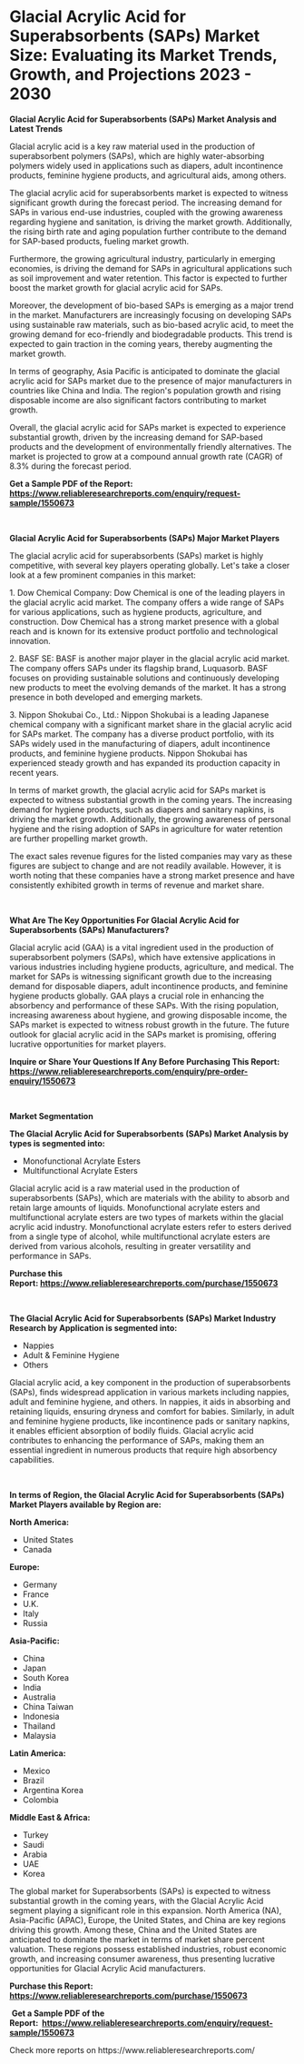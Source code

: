 <p><h1>Glacial Acrylic Acid for Superabsorbents (SAPs) Market Size: Evaluating its Market Trends, Growth, and Projections 2023 - 2030</h1></p><p><strong>Glacial Acrylic Acid for Superabsorbents (SAPs) Market Analysis and Latest Trends</strong></p>
<p><p>Glacial acrylic acid is a key raw material used in the production of superabsorbent polymers (SAPs), which are highly water-absorbing polymers widely used in applications such as diapers, adult incontinence products, feminine hygiene products, and agricultural aids, among others.</p><p>The glacial acrylic acid for superabsorbents market is expected to witness significant growth during the forecast period. The increasing demand for SAPs in various end-use industries, coupled with the growing awareness regarding hygiene and sanitation, is driving the market growth. Additionally, the rising birth rate and aging population further contribute to the demand for SAP-based products, fueling market growth.</p><p>Furthermore, the growing agricultural industry, particularly in emerging economies, is driving the demand for SAPs in agricultural applications such as soil improvement and water retention. This factor is expected to further boost the market growth for glacial acrylic acid for SAPs.</p><p>Moreover, the development of bio-based SAPs is emerging as a major trend in the market. Manufacturers are increasingly focusing on developing SAPs using sustainable raw materials, such as bio-based acrylic acid, to meet the growing demand for eco-friendly and biodegradable products. This trend is expected to gain traction in the coming years, thereby augmenting the market growth.</p><p>In terms of geography, Asia Pacific is anticipated to dominate the glacial acrylic acid for SAPs market due to the presence of major manufacturers in countries like China and India. The region's population growth and rising disposable income are also significant factors contributing to market growth.</p><p>Overall, the glacial acrylic acid for SAPs market is expected to experience substantial growth, driven by the increasing demand for SAP-based products and the development of environmentally friendly alternatives. The market is projected to grow at a compound annual growth rate (CAGR) of 8.3% during the forecast period.</p></p>
<p><strong>Get a Sample PDF of the Report:&nbsp; <a href="https://www.reliableresearchreports.com/enquiry/request-sample/1550673">https://www.reliableresearchreports.com/enquiry/request-sample/1550673</a></strong></p>
<p>&nbsp;</p>
<p><strong>Glacial Acrylic Acid for Superabsorbents (SAPs) Major Market Players</strong></p>
<p><p>The glacial acrylic acid for superabsorbents (SAPs) market is highly competitive, with several key players operating globally. Let's take a closer look at a few prominent companies in this market:</p><p>1. Dow Chemical Company: Dow Chemical is one of the leading players in the glacial acrylic acid market. The company offers a wide range of SAPs for various applications, such as hygiene products, agriculture, and construction. Dow Chemical has a strong market presence with a global reach and is known for its extensive product portfolio and technological innovation.</p><p>2. BASF SE: BASF is another major player in the glacial acrylic acid market. The company offers SAPs under its flagship brand, Luquasorb. BASF focuses on providing sustainable solutions and continuously developing new products to meet the evolving demands of the market. It has a strong presence in both developed and emerging markets.</p><p>3. Nippon Shokubai Co., Ltd.: Nippon Shokubai is a leading Japanese chemical company with a significant market share in the glacial acrylic acid for SAPs market. The company has a diverse product portfolio, with its SAPs widely used in the manufacturing of diapers, adult incontinence products, and feminine hygiene products. Nippon Shokubai has experienced steady growth and has expanded its production capacity in recent years.</p><p>In terms of market growth, the glacial acrylic acid for SAPs market is expected to witness substantial growth in the coming years. The increasing demand for hygiene products, such as diapers and sanitary napkins, is driving the market growth. Additionally, the growing awareness of personal hygiene and the rising adoption of SAPs in agriculture for water retention are further propelling market growth.</p><p>The exact sales revenue figures for the listed companies may vary as these figures are subject to change and are not readily available. However, it is worth noting that these companies have a strong market presence and have consistently exhibited growth in terms of revenue and market share.</p></p>
<p>&nbsp;</p>
<p><strong>What Are The Key Opportunities For Glacial Acrylic Acid for Superabsorbents (SAPs) Manufacturers?</strong></p>
<p><p>Glacial acrylic acid (GAA) is a vital ingredient used in the production of superabsorbent polymers (SAPs), which have extensive applications in various industries including hygiene products, agriculture, and medical. The market for SAPs is witnessing significant growth due to the increasing demand for disposable diapers, adult incontinence products, and feminine hygiene products globally. GAA plays a crucial role in enhancing the absorbency and performance of these SAPs. With the rising population, increasing awareness about hygiene, and growing disposable income, the SAPs market is expected to witness robust growth in the future. The future outlook for glacial acrylic acid in the SAPs market is promising, offering lucrative opportunities for market players.</p></p>
<p><strong>Inquire or Share Your Questions If Any Before Purchasing This Report: <a href="https://www.reliableresearchreports.com/enquiry/pre-order-enquiry/1550673">https://www.reliableresearchreports.com/enquiry/pre-order-enquiry/1550673</a></strong></p>
<p>&nbsp;</p>
<p><strong>Market Segmentation</strong></p>
<p><strong>The Glacial Acrylic Acid for Superabsorbents (SAPs) Market Analysis by types is segmented into:</strong></p>
<p><ul><li>Monofunctional Acrylate Esters</li><li>Multifunctional Acrylate Esters</li></ul></p>
<p><p>Glacial acrylic acid is a raw material used in the production of superabsorbents (SAPs), which are materials with the ability to absorb and retain large amounts of liquids. Monofunctional acrylate esters and multifunctional acrylate esters are two types of markets within the glacial acrylic acid industry. Monofunctional acrylate esters refer to esters derived from a single type of alcohol, while multifunctional acrylate esters are derived from various alcohols, resulting in greater versatility and performance in SAPs.</p></p>
<p><strong>Purchase this Report:&nbsp;<a href="https://www.reliableresearchreports.com/purchase/1550673">https://www.reliableresearchreports.com/purchase/1550673</a></strong></p>
<p>&nbsp;</p>
<p><strong>The Glacial Acrylic Acid for Superabsorbents (SAPs) Market Industry Research by Application is segmented into:</strong></p>
<p><ul><li>Nappies</li><li>Adult & Feminine Hygiene</li><li>Others</li></ul></p>
<p><p>Glacial acrylic acid, a key component in the production of superabsorbents (SAPs), finds widespread application in various markets including nappies, adult and feminine hygiene, and others. In nappies, it aids in absorbing and retaining liquids, ensuring dryness and comfort for babies. Similarly, in adult and feminine hygiene products, like incontinence pads or sanitary napkins, it enables efficient absorption of bodily fluids. Glacial acrylic acid contributes to enhancing the performance of SAPs, making them an essential ingredient in numerous products that require high absorbency capabilities.</p></p>
<p>&nbsp;</p>
<p><strong>In terms of Region, the Glacial Acrylic Acid for Superabsorbents (SAPs) Market Players available by Region are:</strong></p>
<p>
    <p> <strong> North America: </strong>
        <ul>
            <li>United States</li>
            <li>Canada</li>
        </ul>
        </p> 
    <p> <strong> Europe: </strong>
        <ul>
            <li>Germany</li>
            <li>France</li>
            <li>U.K.</li>
            <li>Italy</li>
            <li>Russia</li>
        </ul>
        </p> 
    <p> <strong> Asia-Pacific: </strong>
        <ul>
            <li>China</li>
            <li>Japan</li>
            <li>South Korea</li>
            <li>India</li>
            <li>Australia</li>
            <li>China Taiwan</li>
            <li>Indonesia</li>
            <li>Thailand</li>
            <li>Malaysia</li>
        </ul>
        </p> 
    <p> <strong> Latin America: </strong>
        <ul>
            <li>Mexico</li>
            <li>Brazil</li>
            <li>Argentina Korea</li>
            <li>Colombia</li>
        </ul>
        </p> 
    <p> <strong> Middle East & Africa: </strong>
        <ul>
            <li>Turkey</li>
            <li>Saudi</li>
            <li>Arabia</li>
            <li>UAE</li>
            <li>Korea</li>
        </ul>
    </p>
    </p>
<p><p>The global market for Superabsorbents (SAPs) is expected to witness substantial growth in the coming years, with the Glacial Acrylic Acid segment playing a significant role in this expansion. North America (NA), Asia-Pacific (APAC), Europe, the United States, and China are key regions driving this growth. Among these, China and the United States are anticipated to dominate the market in terms of market share percent valuation. These regions possess established industries, robust economic growth, and increasing consumer awareness, thus presenting lucrative opportunities for Glacial Acrylic Acid manufacturers.</p></p>
<p><strong>Purchase this Report: <a href="https://www.reliableresearchreports.com/purchase/1550673">https://www.reliableresearchreports.com/purchase/1550673</a></strong></p>
<p>&nbsp;<strong>Get a Sample PDF of the Report:&nbsp;&nbsp;<a href="https://www.reliableresearchreports.com/enquiry/request-sample/1550673">https://www.reliableresearchreports.com/enquiry/request-sample/1550673</a></strong></p>
<p><strong></strong></p>
<p>Check more reports on https://www.reliableresearchreports.com/</p>